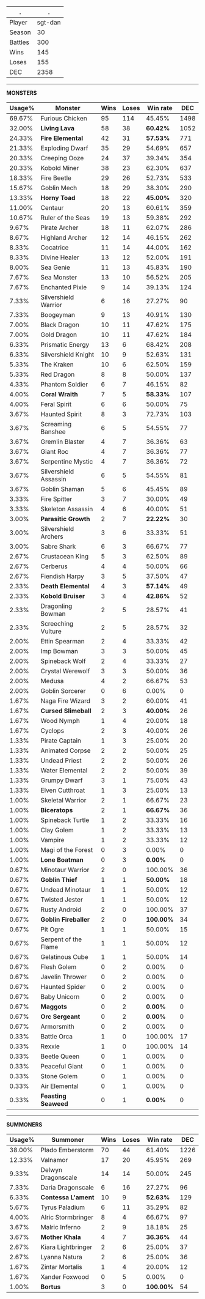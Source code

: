.|.
|-|-
Player|sgt-dan
Season|30
Battles|300
Wins|145
Loses|155
DEC|2358

---
**MONSTERS**

Usage%|Monster|Wins|Loses|Win rate|DEC|
-|-|-|-|-|-|
69.67%|Furious Chicken|95|114|45.45%|1498|
32.00%|**Living Lava**|58|38|**60.42%**|1052|
24.33%|**Fire Elemental**|42|31|**57.53%**|771|
21.33%|Exploding Dwarf|35|29|54.69%|657|
20.33%|Creeping Ooze|24|37|39.34%|354|
20.33%|Kobold Miner|38|23|62.30%|637|
18.33%|Fire Beetle|29|26|52.73%|533|
15.67%|Goblin Mech|18|29|38.30%|290|
13.33%|**Horny Toad**|18|22|**45.00%**|320|
11.00%|Centaur|20|13|60.61%|359|
10.67%|Ruler of the Seas|19|13|59.38%|292|
9.67%|Pirate Archer|18|11|62.07%|286|
8.67%|Highland Archer|12|14|46.15%|262|
8.33%|Cocatrice|11|14|44.00%|162|
8.33%|Divine Healer|13|12|52.00%|191|
8.00%|Sea Genie|11|13|45.83%|190|
7.67%|Sea Monster|13|10|56.52%|205|
7.67%|Enchanted Pixie|9|14|39.13%|124|
7.33%|Silvershield Warrior|6|16|27.27%|90|
7.33%|Boogeyman|9|13|40.91%|130|
7.00%|Black Dragon|10|11|47.62%|175|
7.00%|Gold Dragon|10|11|47.62%|184|
6.33%|Prismatic Energy|13|6|68.42%|208|
6.33%|Silvershield Knight|10|9|52.63%|131|
5.33%|The Kraken|10|6|62.50%|159|
5.33%|Red Dragon|8|8|50.00%|137|
4.33%|Phantom Soldier|6|7|46.15%|82|
4.00%|**Coral Wraith**|7|5|**58.33%**|107|
4.00%|Feral Spirit|6|6|50.00%|75|
3.67%|Haunted Spirit|8|3|72.73%|103|
3.67%|Screaming Banshee|6|5|54.55%|77|
3.67%|Gremlin Blaster|4|7|36.36%|63|
3.67%|Giant Roc|4|7|36.36%|77|
3.67%|Serpentine Mystic|4|7|36.36%|72|
3.67%|Silvershield Assassin|6|5|54.55%|81|
3.67%|Goblin Shaman|5|6|45.45%|89|
3.33%|Fire Spitter|3|7|30.00%|49|
3.33%|Skeleton Assassin|4|6|40.00%|51|
3.00%|**Parasitic Growth**|2|7|**22.22%**|30|
3.00%|Silvershield Archers|3|6|33.33%|51|
3.00%|Sabre Shark|6|3|66.67%|77|
2.67%|Crustacean King|5|3|62.50%|89|
2.67%|Cerberus|4|4|50.00%|66|
2.67%|Fiendish Harpy|3|5|37.50%|47|
2.33%|**Death Elemental**|4|3|**57.14%**|49|
2.33%|**Kobold Bruiser**|3|4|**42.86%**|52|
2.33%|Dragonling Bowman|2|5|28.57%|41|
2.33%|Screeching Vulture|2|5|28.57%|32|
2.00%|Ettin Spearman|2|4|33.33%|42|
2.00%|Imp Bowman|3|3|50.00%|45|
2.00%|Spineback Wolf|2|4|33.33%|27|
2.00%|Crystal Werewolf|3|3|50.00%|36|
2.00%|Medusa|4|2|66.67%|53|
2.00%|Goblin Sorcerer|0|6|0.00%|0|
1.67%|Naga Fire Wizard|3|2|60.00%|41|
1.67%|**Cursed Slimeball**|2|3|**40.00%**|26|
1.67%|Wood Nymph|1|4|20.00%|18|
1.67%|Cyclops|2|3|40.00%|26|
1.33%|Pirate Captain|1|3|25.00%|20|
1.33%|Animated Corpse|2|2|50.00%|25|
1.33%|Undead Priest|2|2|50.00%|26|
1.33%|Water Elemental|2|2|50.00%|39|
1.33%|Grumpy Dwarf|3|1|75.00%|43|
1.33%|Elven Cutthroat|1|3|25.00%|13|
1.00%|Skeletal Warrior|2|1|66.67%|23|
1.00%|**Biceratops**|2|1|**66.67%**|36|
1.00%|Spineback Turtle|1|2|33.33%|16|
1.00%|Clay Golem|1|2|33.33%|13|
1.00%|Vampire|1|2|33.33%|12|
1.00%|Magi of the Forest|0|3|0.00%|0|
1.00%|**Lone Boatman**|0|3|**0.00%**|0|
0.67%|Minotaur Warrior|2|0|100.00%|36|
0.67%|**Goblin Thief**|1|1|**50.00%**|18|
0.67%|Undead Minotaur|1|1|50.00%|12|
0.67%|Twisted Jester|1|1|50.00%|12|
0.67%|Rusty Android|2|0|100.00%|37|
0.67%|**Goblin Fireballer**|2|0|**100.00%**|34|
0.67%|Pit Ogre|1|1|50.00%|15|
0.67%|Serpent of the Flame|1|1|50.00%|12|
0.67%|Gelatinous Cube|1|1|50.00%|14|
0.67%|Flesh Golem|0|2|0.00%|0|
0.67%|Javelin Thrower|0|2|0.00%|0|
0.67%|Haunted Spider|0|2|0.00%|0|
0.67%|Baby Unicorn|0|2|0.00%|0|
0.67%|**Maggots**|0|2|**0.00%**|0|
0.67%|**Orc Sergeant**|0|2|**0.00%**|0|
0.67%|Armorsmith|0|2|0.00%|0|
0.33%|Battle Orca|1|0|100.00%|17|
0.33%|Rexxie|1|0|100.00%|14|
0.33%|Beetle Queen|0|1|0.00%|0|
0.33%|Peaceful Giant|0|1|0.00%|0|
0.33%|Stone Golem|0|1|0.00%|0|
0.33%|Air Elemental|0|1|0.00%|0|
0.33%|**Feasting Seaweed**|0|1|**0.00%**|0|

---
**SUMMONERS**

Usage%|Summoner|Wins|Loses|Win rate|DEC|
-|-|-|-|-|-|
38.00%|Plado Emberstorm|70|44|61.40%|1226|
12.33%|Valnamor|17|20|45.95%|269|
9.33%|Delwyn Dragonscale|14|14|50.00%|245|
7.33%|Daria Dragonscale|6|16|27.27%|96|
6.33%|**Contessa L'ament**|10|9|**52.63%**|129|
5.67%|Tyrus Paladium|6|11|35.29%|82|
4.00%|Alric Stormbringer|8|4|66.67%|97|
3.67%|Malric Inferno|2|9|18.18%|25|
3.67%|**Mother Khala**|4|7|**36.36%**|44|
2.67%|Kiara Lightbringer|2|6|25.00%|37|
2.67%|Lyanna Natura|2|6|25.00%|36|
1.67%|Zintar Mortalis|1|4|20.00%|12|
1.67%|Xander Foxwood|0|5|0.00%|0|
1.00%|**Bortus**|3|0|**100.00%**|54|
